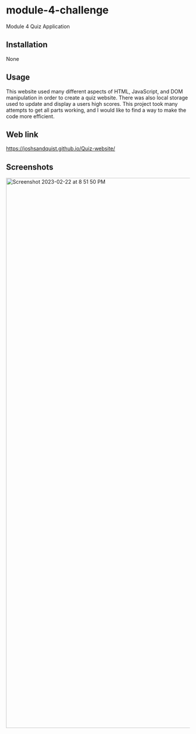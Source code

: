# module-4-challenge
Module 4 Quiz Application

## Installation

None

## Usage
This website used many different aspects of HTML, JavaScript, and DOM manipulation in order to create a quiz website.
There was also local storage used to update and display a users high scores. 
This project took many attempts to get all parts working, and I would like to find a way to make the code more efficient.

## Web link

https://joshsandquist.github.io/Quiz-website/


## Screenshots
<img width="1505" alt="Screenshot 2023-02-22 at 8 51 50 PM" src="https://user-images.githubusercontent.com/104536533/220818090-c8b2c5d0-acb2-458e-9e5c-808c52a7e336.png">
